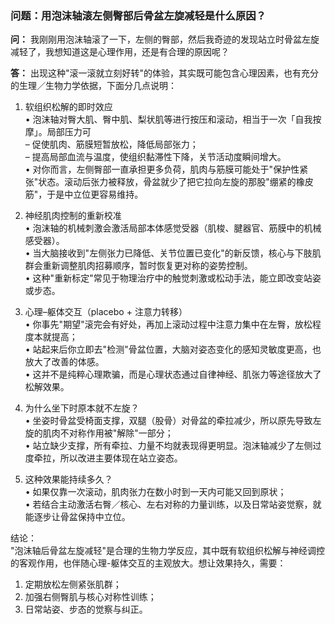 ### 问题：用泡沫轴滚左侧臀部后骨盆左旋减轻是什么原因？

**问：**
我刚刚用泡沫轴滚了一下，左侧的臀部，然后我奇迹的发现站立时骨盆左旋减轻了，我想知道这是心理作用，还是有合理的原因呢？

**答：**
出现这种"滚一滚就立刻好转"的体验，其实既可能包含心理因素，也有充分的生理／生物力学依据，下面分几点说明：

1. 软组织松解的即时效应  
   • 泡沫轴对臀大肌、臀中肌、梨状肌等进行按压和滚动，相当于一次「自我按摩」。局部压力可  
     – 促使肌肉、筋膜短暂放松，降低局部张力；  
     – 提高局部血流与温度，使组织黏滞性下降，关节活动度瞬间增大。  
   • 对你而言，左侧臀部一直承担更多负荷，肌肉与筋膜可能处于"保护性紧张"状态。滚动后张力被释放，骨盆就少了把它拉向左旋的那股"绷紧的橡皮筋"，于是中立位更容易维持。

2. 神经肌肉控制的重新校准  
   • 泡沫轴的机械刺激会激活局部本体感觉受器（肌梭、腱器官、筋膜中的机械感受器）。  
   • 当大脑接收到"左侧张力已降低、关节位置已变化"的新反馈，核心与下肢肌群会重新调整肌肉招募顺序，暂时恢复更对称的姿势控制。  
   • 这种"重新标定"常见于物理治疗中的触觉刺激或松动手法，能立即改变站姿或步态。

3. 心理–躯体交互（placebo + 注意力转移）  
   • 你事先"期望"滚完会有好处，再加上滚动过程中注意力集中在左臀，放松程度本就提高；  
   • 站起来后你立即去"检测"骨盆位置，大脑对姿态变化的感知灵敏度更高，也放大了改善的体感。  
   • 这并不是纯粹心理欺骗，而是心理状态通过自律神经、肌张力等途径放大了松解效果。

4. 为什么坐下时原本就不左旋？  
   • 坐姿时骨盆受椅面支撑，双腿（股骨）对骨盆的牵拉减少，所以原先导致左旋的肌肉不对称作用被"解除"一部分；  
   • 站立缺少支撑，所有牵拉、力量不均就表现得更明显。泡沫轴减少了左侧过度牵拉，所以改进主要体现在站立姿态。

5. 这种效果能持续多久？  
   • 如果仅靠一次滚动，肌肉张力在数小时到一天内可能又回到原状；  
   • 若结合主动激活右臀／核心、左右对称的力量训练，以及日常站姿觉察，就能逐步让骨盆保持中立位。

结论：  
"泡沫轴后骨盆左旋减轻"是合理的生物力学反应，其中既有软组织松解与神经调控的客观作用，也伴随心理-躯体交互的主观放大。想让效果持久，需要：  
1) 定期放松左侧紧张肌群；  
2) 加强右侧臀肌与核心对称性训练；  
3) 日常站姿、步态的觉察与纠正。 
